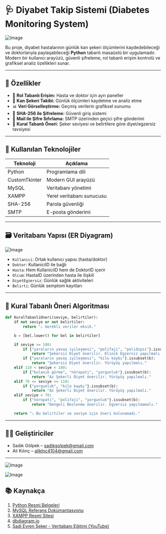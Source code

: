 # 🩺 Diyabet Takip Sistemi (Diabetes Monitoring System)

![Image](https://github.com/user-attachments/assets/7fef6433-da6b-41b2-b0db-65f13fcf5685)

Bu proje, diyabet hastalarının günlük kan şekeri ölçümlerini kaydedebileceği ve doktorlarıyla paylaşabileceği **Python** tabanlı masaüstü bir uygulamadır. Modern bir kullanıcı arayüzü, güvenli şifreleme, rol tabanlı erişim kontrolü ve grafiksel analiz özellikleri sunar.

---

## 📌 Özellikler

- 👤 **Rol Tabanlı Erişim:** Hasta ve doktor için ayrı paneller
- 💉 **Kan Şekeri Takibi:** Günlük ölçümleri kaydetme ve analiz etme
- 📊 **Veri Görselleştirme:** Geçmiş verilerin grafiksel sunumu
- 🔐 **SHA-256 ile Şifreleme:** Güvenli giriş sistemi
- 📧 **Mail ile Şifre Sıfırlama:** SMTP üzerinden geçici şifre gönderimi
- 🧠 **Kural Tabanlı Öneri:** Şeker seviyesi ve belirtilere göre diyet/egzersiz tavsiyesi

---

## 🧱 Kullanılan Teknolojiler

| Teknoloji        | Açıklama                        |
|------------------|----------------------------------|
| Python           | Programlama dili                |
| CustomTkinter    | Modern GUI arayüzü              |
| MySQL            | Veritabanı yönetimi             |
| XAMPP            | Yerel veritabanı sunucusu       |
| SHA-256          | Parola güvenliği                |
| SMTP             | E-posta gönderimi               |

---

## 🗃️ Veritabanı Yapısı (ER Diyagram)

![Image](https://github.com/user-attachments/assets/645a9d02-4fc8-4e15-9ebe-c5bbfa0f023a)

- `Kullanici`: Ortak kullanıcı yapısı (hasta/doktor)
- `Doktor`: KullaniciID ile bağlı
- `Hasta`: Hem KullaniciID hem de DoktorID içerir
- `Olcum`: HastaID üzerinden hasta ile ilişkili
- `DiyetEgzersiz`: Günlük sağlık aktiviteleri
- `Belirti`: Günlük semptom kayıtları

---

## 🧠 Kural Tabanlı Öneri Algoritması

```python
def KuralTabanliOneri(seviye, belirtiler):
    if not seviye or not belirtiler:
        return "⚠ Gerekli veriler eksik."

    b = [bel.lower() for bel in belirtiler]

    if seviye >= 180:
        if {"yaraların yavaş iyileşmesi", "polifaji", "polidipsi"}.issubset(b):
            return "Şekersiz Diyet önerilir. Klinik Egzersiz yapılmalı."
        if {"yaraların yavaş iyileşmesi", "kilo kaybı"}.issubset(b):
            return "Şekersiz Diyet önerilir. Yürüyüş yapılmalı."
    elif 110 < seviye < 180:
        if {"bulanık görme", "nöropati", "yorgunluk"}.issubset(b):
            return "Az Şekerli Diyet önerilir. Yürüyüş yapılmalı."
    elif 70 <= seviye <= 110:
        if {"yorgunluk", "kilo kaybı"}.issubset(b):
            return "Az Şekerli Diyet önerilir. Yürüyüş yapılmalı."
    elif seviye < 70:
        if {"nöropati", "polifaji", "yorgunluk"}.issubset(b):
            return "Dengeli Beslenme önerilir. Egzersiz yapılmamalı."

    return "⚠ Bu belirtiler ve seviye için öneri bulunamadı."
```

---


## 👨‍💻 Geliştiriciler

- Sadık Gölpek – [sadikgolpek@gmail.com](mailto:sadikgolpek@gmail.com)  
- Ali Kılınç – [aliklnc4104@gmail.com](mailto:aliklnc4104@gmail.com)

---

![Image](https://github.com/user-attachments/assets/a138142e-d592-4beb-90c4-8879c5569fb1)

![Image](https://github.com/user-attachments/assets/e1922ab0-623f-4944-9300-c637295f8546)

## 📚 Kaynakça

1. [Python Resmi Belgeleri](https://docs.python.org/)
2. [MySQL Referans Dokümantasyonu](https://dev.mysql.com/doc/)
3. [XAMPP Resmi Sitesi](https://www.apachefriends.org/)
4. [dbdiagram.io](https://dbdiagram.io/)
5. [Şadi Evren Şeker - Veritabanı Eğitimi (YouTube)](https://www.youtube.com/playlist?list=PLh9ECzBB8tJOS7WQKdeUaAa5fmPLYAouD)

